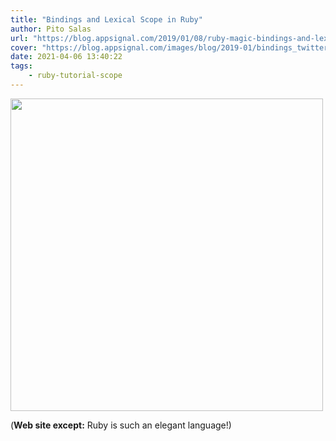 ```yaml
---
title: "Bindings and Lexical Scope in Ruby"
author: Pito Salas
url: "https://blog.appsignal.com/2019/01/08/ruby-magic-bindings-and-lexical-scope.html" 
cover: "https://blog.appsignal.com/images/blog/2019-01/bindings_twitter.jpg" 
date: 2021-04-06 13:40:22
tags:
    - ruby-tutorial-scope
---
```

<img src=https://blog.appsignal.com/images/blog/2019-01/bindings_twitter.jpg width="500">



(**Web site except:** Ruby is such an elegant language!) 
